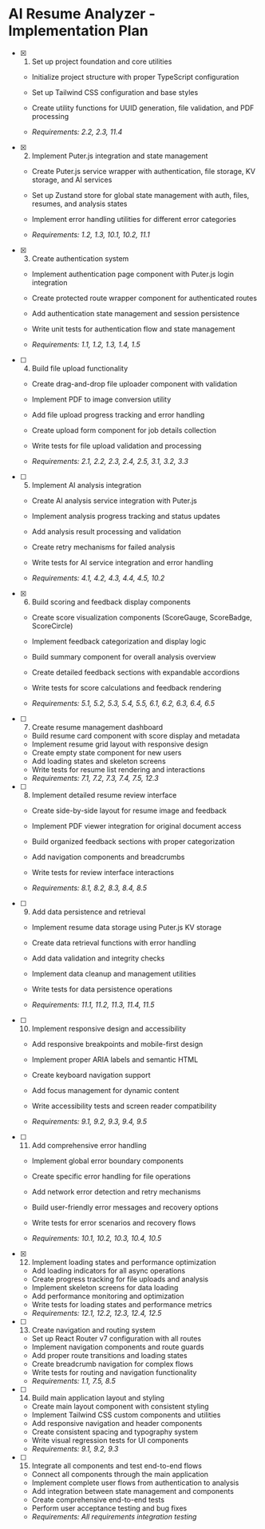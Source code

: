 # AI Resume Analyzer - Implementation Plan

- [x] 1. Set up project foundation and core utilities



  - Initialize project structure with proper TypeScript configuration
  - Set up Tailwind CSS configuration and base styles
  - Create utility functions for UUID generation, file validation, and PDF processing



  - _Requirements: 2.2, 2.3, 11.4_

- [x] 2. Implement Puter.js integration and state management





  - Create Puter.js service wrapper with authentication, file storage, KV storage, and AI services
  - Set up Zustand store for global state management with auth, files, resumes, and analysis states

  - Implement error handling utilities for different error categories

  - _Requirements: 1.2, 1.3, 10.1, 10.2, 11.1_



- [x] 3. Create authentication system

  - Implement authentication page component with Puter.js login integration
  - Create protected route wrapper component for authenticated routes

  - Add authentication state management and session persistence
  - Write unit tests for authentication flow and state management
  - _Requirements: 1.1, 1.2, 1.3, 1.4, 1.5_

- [ ] 4. Build file upload functionality
  - Create drag-and-drop file uploader component with validation
  - Implement PDF to image conversion utility

  - Add file upload progress tracking and error handling
  - Create upload form component for job details collection
  - Write tests for file upload validation and processing
  - _Requirements: 2.1, 2.2, 2.3, 2.4, 2.5, 3.1, 3.2, 3.3_


- [ ] 5. Implement AI analysis integration
  - Create AI analysis service integration with Puter.js

  - Implement analysis progress tracking and status updates
  - Add analysis result processing and validation
  - Create retry mechanisms for failed analysis

  - Write tests for AI service integration and error handling
  - _Requirements: 4.1, 4.2, 4.3, 4.4, 4.5, 10.2_

- [x] 6. Build scoring and feedback display components

  - Create score visualization components (ScoreGauge, ScoreBadge, ScoreCircle)
  - Implement feedback categorization and display logic


  - Build summary component for overall analysis overview
  - Create detailed feedback sections with expandable accordions
  - Write tests for score calculations and feedback rendering
  - _Requirements: 5.1, 5.2, 5.3, 5.4, 5.5, 6.1, 6.2, 6.3, 6.4, 6.5_


- [ ] 7. Create resume management dashboard
  - Build resume card component with score display and metadata
  - Implement resume grid layout with responsive design
  - Create empty state component for new users
  - Add loading states and skeleton screens
  - Write tests for resume list rendering and interactions
  - _Requirements: 7.1, 7.2, 7.3, 7.4, 7.5, 12.3_


- [ ] 8. Implement detailed resume review interface
  - Create side-by-side layout for resume image and feedback
  - Implement PDF viewer integration for original document access
  - Build organized feedback sections with proper categorization
  - Add navigation components and breadcrumbs
  - Write tests for review interface interactions

  - _Requirements: 8.1, 8.2, 8.3, 8.4, 8.5_

- [ ] 9. Add data persistence and retrieval
  - Implement resume data storage using Puter.js KV storage
  - Create data retrieval functions with error handling
  - Add data validation and integrity checks
  - Implement data cleanup and management utilities

  - Write tests for data persistence operations
  - _Requirements: 11.1, 11.2, 11.3, 11.4, 11.5_

- [ ] 10. Implement responsive design and accessibility
  - Add responsive breakpoints and mobile-first design
  - Implement proper ARIA labels and semantic HTML
  - Create keyboard navigation support


  - Add focus management for dynamic content
  - Write accessibility tests and screen reader compatibility
  - _Requirements: 9.1, 9.2, 9.3, 9.4, 9.5_

- [ ] 11. Add comprehensive error handling
  - Implement global error boundary components

  - Create specific error handling for file operations
  - Add network error detection and retry mechanisms
  - Build user-friendly error messages and recovery options
  - Write tests for error scenarios and recovery flows
  - _Requirements: 10.1, 10.2, 10.3, 10.4, 10.5_

- [x] 12. Implement loading states and performance optimization


  - Add loading indicators for all async operations
  - Create progress tracking for file uploads and analysis
  - Implement skeleton screens for data loading
  - Add performance monitoring and optimization
  - Write tests for loading states and performance metrics
  - _Requirements: 12.1, 12.2, 12.3, 12.4, 12.5_

- [ ] 13. Create navigation and routing system
  - Set up React Router v7 configuration with all routes
  - Implement navigation components and route guards
  - Add proper route transitions and loading states
  - Create breadcrumb navigation for complex flows
  - Write tests for routing and navigation functionality
  - _Requirements: 1.1, 7.5, 8.5_

- [ ] 14. Build main application layout and styling
  - Create main layout component with consistent styling
  - Implement Tailwind CSS custom components and utilities
  - Add responsive navigation and header components
  - Create consistent spacing and typography system
  - Write visual regression tests for UI components
  - _Requirements: 9.1, 9.2, 9.3_

- [ ] 15. Integrate all components and test end-to-end flows
  - Connect all components through the main application
  - Implement complete user flows from authentication to analysis
  - Add integration between state management and components
  - Create comprehensive end-to-end tests
  - Perform user acceptance testing and bug fixes
  - _Requirements: All requirements integration testing_